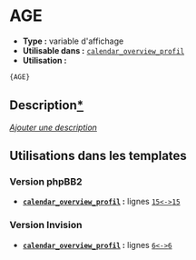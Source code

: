 # AGE
* __Type :__ variable d'affichage
* __Utilisable dans :__ [`calendar_overview_profil`](../tpl/calendar_overview_profil.md#readme)
* __Utilisation :__

```html
{AGE}
```

## Description[*](https://fa-tvars.appspot.com/var/AGE)
[*Ajouter une description*](https://fa-tvars.appspot.com/var/AGE)

## Utilisations dans les templates

### Version phpBB2
* __[`calendar_overview_profil`](../tpl/calendar_overview_profil.md#readme) :__ lignes [`15`](../src/subsilver/calendar_overview_profil.tpl#L15)[`<->`](../src/subsilver/calendar_overview_profil.tpl#L15-L15)[`15`](../src/subsilver/calendar_overview_profil.tpl#L15)

### Version Invision
* __[`calendar_overview_profil`](../tpl/calendar_overview_profil.md#readme) :__ lignes [`6`](../src/invision/calendar_overview_profil.tpl#L6)[`<->`](../src/invision/calendar_overview_profil.tpl#L6-L6)[`6`](../src/invision/calendar_overview_profil.tpl#L6)

